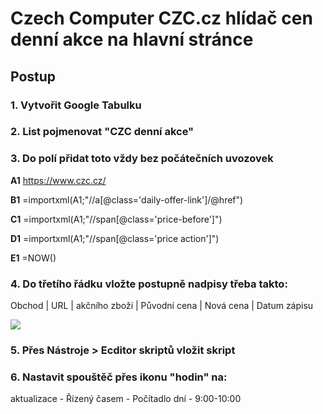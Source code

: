 # Czech Computer CZC.cz hlídač cen denní akce na hlavní stránce

## Postup

### 1. Vytvořit Google Tabulku

### 2. List pojmenovat "CZC denní akce"

### 3. Do polí přidat toto vždy bez počátečních uvozovek

**A1** https://www.czc.cz/

**B1** =importxml(A1;"//a[@class='daily-offer-link']/@href")

**C1** =importxml(A1;"//span[@class='price-before']")

**D1** =importxml(A1;"//span[@class='price action']")

**E1** =NOW()

### 4. Do třetího řádku vložte postupně nadpisy třeba takto:
Obchod | URL | akčního zboží |	Původní cena |	Nová cena |	Datum zápisu

<img src="http://jpeg.cz/images/2017/08/09/QHJzC.png">

### 5. Přes Nástroje > Ecditor skriptů vložit skript

### 6. Nastavit spouštěč přes ikonu "hodin" na:
aktualizace - Řízený časem - Počítadlo dní - 9:00-10:00
